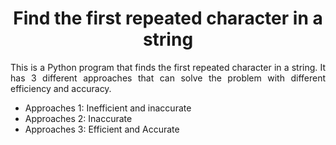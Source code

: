 <h1 align="center"> Find the first repeated character in a string </h1>

<p align="justify">
This is a Python program that finds the first repeated character in a string. It has 3 different approaches that can solve the problem with different efficiency and accuracy.
</p>

- Approaches 1: Inefficient and inaccurate
- Approaches 2: Inaccurate
- Approaches 3: Efficient and Accurate
